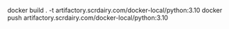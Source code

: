 docker build . -t artifactory.scrdairy.com/docker-local/python:3.10
docker push artifactory.scrdairy.com/docker-local/python:3.10
